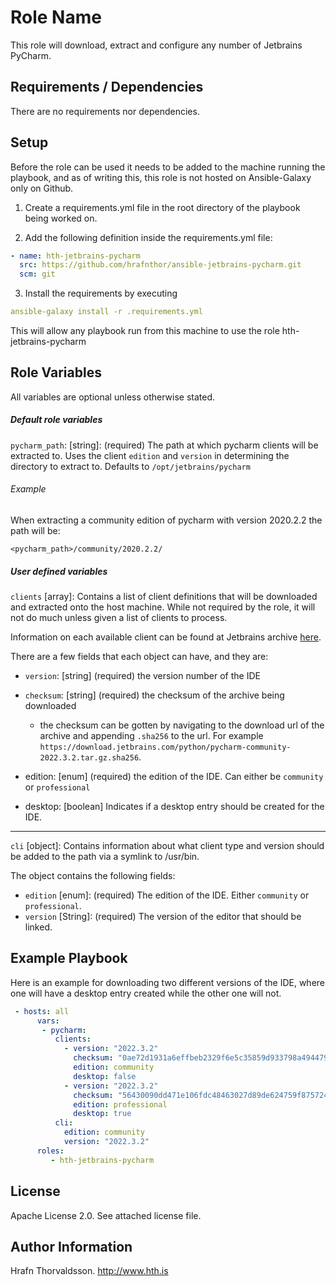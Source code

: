 Role Name
=========

This role will download, extract and configure any number of Jetbrains PyCharm.

Requirements / Dependencies
------------

There are no requirements nor dependencies.

Setup
-----

Before the role can be used it needs to be added to the machine running the playbook, and as of writing this, this role is not hosted on Ansible-Galaxy only on Github.

1. Create a requirements.yml file in the root directory of the playbook being worked on.

2. Add the following definition inside the requirements.yml file:

```yaml
- name: hth-jetbrains-pycharm
  src: https://github.com/hrafnthor/ansible-jetbrains-pycharm.git
  scm: git
````

3. Install the requirements by executing

```yaml
ansible-galaxy install -r .requirements.yml
```

This will allow any playbook run from this machine to use the role hth-jetbrains-pycharm

Role Variables
--------------

All variables are optional unless otherwise stated.

##### Default role variables

`pycharm_path`:    [string]: (required) The path at which pycharm clients will be extracted to. Uses the client `edition` and `version` in determining the directory to extract to. Defaults to `/opt/jetbrains/pycharm`

###### Example

When extracting a community edition of pycharm with version 2020.2.2 the path will be:

`<pycharm_path>/community/2020.2.2/`


##### User defined variables

`clients` [array]: Contains a list of client definitions that will be downloaded and extracted onto the host machine. While not required by the role, it will not do much unless given a list of clients to process.

Information on each available client can be found at Jetbrains archive [here](https://www.jetbrains.com/pycharm/download/other.html).

There are a few fields that each object can have, and they are:

- `version`:    [string] (required) the version number of the IDE
- `checksum`:   [string] (required) the checksum of the archive being downloaded

    - the checksum can be gotten by navigating to the download url of the archive and appending `.sha256` to the url. For example `https://download.jetbrains.com/python/pycharm-community-2022.3.2.tar.gz.sha256`.

- edition:      [enum] (required) the edition of the IDE. Can either be `community` or `professional`
- desktop:      [boolean] Indicates if a desktop entry should be created for the IDE.

---

`cli` [object]: Contains information about what client type and version should be added to the path via a symlink to /usr/bin.

The object contains the following fields:

- `edition` [enum]: (required) The edition of the IDE. Either `community` or `professional`.
- `version` [String]: (required) The version of the editor that should be linked.

Example Playbook
----------------

Here is an example for downloading two different versions of the IDE, where one will have a desktop entry created while the other one will not.

```yaml
 - hosts: all
      vars:
       - pycharm:
          clients:
            - version: "2022.3.2"
              checksum: "0ae72d1931a6effbeb2329f6e5c35859d933798a494479f066ef0a7b2be6b553"
              edition: community
              desktop: false
            - version: "2022.3.2"
              checksum: "56430090dd471e106fdc48463027d89de624759f8757248ced9776978854e4f6"
              edition: professional
              desktop: true
          cli:
            edition: community
            version: "2022.3.2"
      roles:
         - hth-jetbrains-pycharm
```

License
-------

Apache License 2.0. See attached license file.

Author Information
------------------

Hrafn Thorvaldsson.
http://www.hth.is

